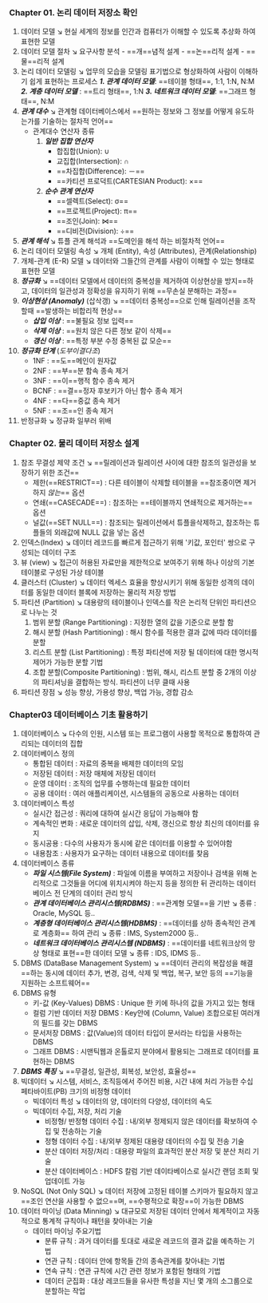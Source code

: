 ### Chapter 01. 논리 데이터 저장소 확인
1. 데이터 모델
	↘️ 현실 세계의 정보를 인간과 컴퓨터가 이해할 수 있도록 추상화 하여 표현한 모델
2. 데이터 모델 절차
	↘️ 요구사항 분석 - ==개==념적 설계 - ==논==리적 설계 - ==물==리적 설계
3. 논리 데이터 모델링 
	↘️ 업무의 모습을 모델링 표기법으로 형상화하여 사람이 이해하기 쉽게 표현하는 프로세스
		***1. 관계 데이터 모델***: ==테이블 형태==, 1:1, 1:N, N:M
		***2. 계층 데이터 모델*** : ==트리 형태==, 1:N
		***3. 네트워크 데이터 모델***: ==그래프 형태==, N:M
4. ***관계 대수*** 
	↘️ 관계형 데이터베이스에서 ==원하는 정보와 그 정보를 어떻게 유도하는가를 기술하는 절차적 언어==
	- 관계대수 연산자 종류
		1. ***일반 집합 연산자***
			- 합집합(Union): ∪
			- 교집합(Intersection): ∩
			- ==차집합(Difference): －==
			- ==카티션 프로덕트(CARTESIAN Product): ×==
		2. ***순수 관계 연산자***
			- ==셀렉트(Select): σ==
			- ==프로젝트(Project): π==
			- ==조인(Join): ⋈==
			- ==디비전(Division): ÷==
1. ***관계 해석*** 
	↘️ 튜플 관계 해석과 ==도메인을 해석 하는 비절차적 언어==
6. 논리 데이터 모델링 속성
	↘️ 개체 (Entity), 속성 (Attributes), 관계(Relationship)
7. 개체-관계 (E-R) 모델
	↘️ 데이터와 그들간의 관계를 사람이 이해할 수 있는 형태로 표현한 모델
8. ***정규화***
	↘️ ==데이터 모델에서 데이터의 중복성을 제거하여 이상현상을 방지==하고, 데이터의 일관성과 정확성을 유지하기 위해 ==무손실 분해하는 과정==
9. ***이상현상 (Anomaly)*** (삽삭갱)
	↘️ ==데이터 중복성==으로 인해 릴레이션을 조작할때 ==발생하는 비합리적 현상==
	- ***삽입 이상*** : ==불필요 정보 입력==
	- ***삭제 이상*** : ==원치 않은 다른 정보 같이 삭제==
	- ***갱신 이상*** : ==특정 부분 수정 중복된 값 모순==
10. ***정규화 단계*** (*도부이결다조*)
	- 1NF : ==도==메인이 원자값
	- 2NF : ==부==분 함속 종속 제거
	- 3NF : ==이==행적 함수 종속 제거
	- BCNF : ==결==정자 후보키가 아닌 함수 종속 제거
	- 4NF : ==다==중값 종속 제거
	- 5NF : ==조==인 종속 제거
11. 반정규화
	↘️ 정규화 일부러 위배

### Chapter 02. 물리 데이터 저장소 설계
1. 참조 무결성 제약 조건
	↘️ ==릴레이션과 릴레이션 사이에 대한 참조의 일관성을 보장하기 위한 조건==
	- 제한(==RESTRICT==) : 다른 테이블이 삭제할 테이블을 ==참조중이면 제거하지 *않는*== 옵션
	- 연쇄(==CASECADE==) : 참조하는 ==테이블까지 연쇄적으로 제거하는== 옵션
	- 널값(==SET NULL==) : 참조되는 릴레이션에서 튜플을삭제하고, 참조하는 튜플들의 외래값에 NULL 값을 넣는 옵션
2. 인덱스(Index)
	↘️ 데이터 레코드를 빠르게 접근하기 위해 '키값, 포인터' 쌍으로 구성되는 데이터 구조
3. 뷰 (view)
	↘️ 접근이 허용된 자료만을 제한적으로 보여주기 위해 하나 이상의 기본 테이블로 구성된 가상 테이블
4. 클러스터 (Cluster)
	↘️ 데이터 엑세스 효율을 향상시키기 위해 동일한 성격의 데이터를 동일한 데이터 블록에 저장하는 물리적 저장 방법
5. 파티션 (Partition)
	↘️ 대용량의 테이블이나 인덱스를 작은 논리적 단위인 파티션으로 나누는 것
	1. 범위 분할 (Range Partitioning) : 지정한 열의 값을 기준으로 분할 함
	2. 해시 분할 (Hash Partitioning) : 해시 함수를 적용한 결과 값에 따라 데이터를 분할
	3. 리스트 분할 (List Partitioning) : 특정 파티션에 저장 될 데이터에 대한 명시적 제어가 가능한 분할 기법
	4. 조합 분할(Composite Partitioning) : 범위, 해시, 리스트 분할 중 2개의 이상의 파티셔닝을 결합하는 방식. 파티션이 너무 클때 사용
6. 파티션 장점
	↘️ 성능 향상, 가용성 향상, 백업 가능, 경합 감소

### Chapter03 데이터베이스 기초 활용하기
1. 데이터베이스
	↘️ 다수의 인원, 시스템 또는 프로그램이 사용할 목적으로 통합하여 관리되는 데이터의 집합
2. 데이터베이스 정의
	- 통합된 데이터 : 자료의 중복을 배제한 데이터의 모임
	- 저장된 데이터 : 저장 매체에 저장된 데이터
	- 운영 데이터 : 조직의 업무를 수행하는데 필요한 데이터
	- 공용 데이터 : 여러 애플리케이션, 시스템들의 공동으로 사용하는 데이터
3. 데이터베이스 특성
	- 실시간 접근성 : 쿼리에 대하여 실시간 응답이 가능해야 함
	- 계속적인 변화 : 새로운 데이터의 삽입, 삭제, 갱신으로 항상 최신의 데이터를 유지
	- 동시공용 : 다수의 사용자가 동시에 같은 데이터를 이용할 수 있어야함
	- 내용참조 : 사용자가 요구하는 데이터 내용으로 데이터를 찾음
4. 데이터베이스 종류
	- ***파일 시스템(File System)*** : 파일에 이름을 부여하고 저장이나 검색을 위해 논리적으로 그것들을 어디에 위치시켜야 하는지 등을 정의한 뒤 관리하는 데이터베이스 전 단계의 데이터 관리 방식
	- ***관계 데이터베이스 관리시스템(RDBMS)*** : ==관계형 모델==을 기반
		↘️ 종류 : Oracle, MySQL 등..
	- ***계층형 데이터베이스 관리시스템(HDBMS)*** : ==데이터를 상하 종속적인 관계로 계층화== 하여 관리
		↘️ 종류 : IMS, System2000 등..
	- ***네트워크 데이터베이스 관리시스템 (NDBMS)*** : ==데이터를 네트워크상의 망상 형태로 표현==한 데이터 모델
		↘️ 종류 : IDS, IDMS 등..
5. DBMS (DataBase Management System)
	↘️ ==데이터 관리의 복잡성을 해결==하는 동시에 데이터 추가, 변경, 검색, 삭제 및 백업, 복구, 보안 등의 ==기능을 지원하는 소프트웨어== 
6. DBMS 유형
	- 키-값 (Key-Values) DBMS : Unique 한 키에 하나의 값을 가지고 있는 형태
	- 컬럼 기반 데이터 저장 DBMS : Key안에 (Column, Value) 조합으로된 여러개의 필드를 갖는 DBMS
	- 문서저장 DBMS : 값(Value)의 데이터 타입이 문서라는 타입을 사용하는 DBMS
	- 그래프 DBMS : 시맨틱웹과 온톨로지 분야에서 활용되는 그래프로 데이터를 표현하는 DBMS
7. ***DBMS 특징***
	↘️ ==무결성, 일관성, 회복성, 보안성, 효율성==
8. 빅데이터
	↘️ 시스템, 서비스, 조직등에서 주어진 비용, 시간 내에 처리 가능한 수십 페타바이트(PB) 크기의 비정형 데이터
	- 빅데이터 특성
		↘️ 데이터의 양, 데이터의 다양성, 데이터의 속도
	- 빅데이터 수집, 저장, 처리 기술
		- 비정형/ 반정형 데이터 수집 : 내/외부 정제되지 않은 데이터를 확보하여 수집 및 전송하는 기술
		- 정형 데이터 수집 : 내/외부 정제된 대용량 데이터의 수집 및 전송 기술
		- 분산 데이터 저장/처리 : 대용량 파일의 효과적인 분산 저장 및 분산 처리 기술
		- 분산 데이터베이스 : HDFS 칼럼 기반 데이타베이스로 실시간 랜덤 조회 및 업데이트 가능
9. NoSQL (Not Only SQL)
	↘️ 데이터 저장에 고정된 테이블 스키마가 필요하지 않고 ==조인 연산을 사용할 수 없으==며, ==수평적으로 확장==이 가능한 DBMS
10. 데이터 마이닝 (Data Minning)
	↘️ 대규모로 저장된 데이터 안에서 체계적이고 자동적으로 통계적 규칙이나 패턴을 찾아내는 기술
	- 데이터 마이닝 주요기법
		- 분류 규칙 : 과거 데이터를 토대로 새로운 레코드의 결과 값을 예측하는 기법
		- 연관 규칙 : 데이터 안에 항목들 간의 종속관계를 찾아내는 기법
		- 연속 규칙 : 연관 규칙에 시간 관련 정보가 포함된 형태의 기법
		- 데이터 군집화 : 대상 레코드들을 유사한 특성을 지닌 몇 개의 소그룹으로 분할하는 작업